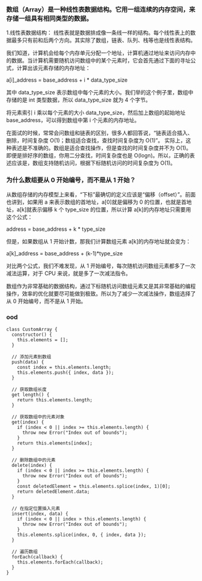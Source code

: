 ### 数组（Array）是一种线性表数据结构。它用一组连续的内存空间，来存储一组具有相同类型的数据。

1.线性表数据结构：
线性表就是数据排成像一条线一样的结构。每个线性表上的数据最多只有前和后两个方向。其实除了数组，链表、队列、栈等也是线性表结构。

我们知道，计算机会给每个内存单元分配一个地址，计算机通过地址来访问内存中的数据。当计算机需要随机访问数组中的某个元素时，它会首先通过下面的寻址公式，计算出该元素存储的内存地址：

a[i]_address = base_address + i * data_type_size

其中 data_type_size 表示数组中每个元素的大小。我们举的这个例子里，数组中存储的是 int 类型数据，所以 data_type_size 就为 4 个字节。

将元素索引 i 乘以每个元素的大小 data_type_size，然后加上数组的起始地址 base_address，可以得到数组中第 i 个元素的内存地址。

在面试的时候，常常会问数组和链表的区别，很多人都回答说，“链表适合插入、删除，时间复杂度 O(1)；数组适合查找，查找时间复杂度为 O(1)”。
实际上，这种表述是不准确的。数组是适合查找操作，但是查找的时间复杂度并不为 O(1)。即便是排好序的数组，你用二分查找，时间复杂度也是 O(logn)。所以，正确的表述应该是，数组支持随机访问，根据下标随机访问的时间复杂度为 O(1)。

### 为什么数组要从 0 开始编号，而不是从 1 开始？
从数组存储的内存模型上来看，“下标”最确切的定义应该是“偏移（offset）”。前面也讲到，如果用 a 来表示数组的首地址，a[0]就是偏移为 0 的位置，也就是首地址，a[k]就表示偏移 k 个 type_size 的位置，所以计算 a[k]的内存地址只需要用这个公式：

address = base_address + k * type_size

但是，如果数组从 1 开始计数，那我们计算数组元素 a[k]的内存地址就会变为：

a[k]_address = base_address + (k-1)*type_size

对比两个公式，我们不难发现，从 1 开始编号，每次随机访问数组元素都多了一次减法运算，对于 CPU 来说，就是多了一次减法指令。

数组作为非常基础的数据结构，通过下标随机访问数组元素又是其非常基础的编程操作，效率的优化就要尽可能做到极致。所以为了减少一次减法操作，数组选择了从 0 开始编号，而不是从 1 开始。

### ood
```
class CustomArray {
  constructor() {
    this.elements = [];
  }

  // 添加元素到数组
  push(data) {
    const index = this.elements.length;
    this.elements.push({ index, data });
  }

  // 获取数组长度
  get length() {
    return this.elements.length;
  }

  // 获取数组中的元素对象
  get(index) {
    if (index < 0 || index >= this.elements.length) {
      throw new Error("Index out of bounds");
    }
    return this.elements[index];
  }

  // 删除数组中的元素
  delete(index) {
    if (index < 0 || index >= this.elements.length) {
      throw new Error("Index out of bounds");
    }
    const deletedElement = this.elements.splice(index, 1)[0];
    return deletedElement.data;
  }

  // 在指定位置插入元素
  insert(index, data) {
    if (index < 0 || index > this.elements.length) {
      throw new Error("Index out of bounds");
    }
    this.elements.splice(index, 0, { index, data });
  }

  // 遍历数组
  forEach(callback) {
    this.elements.forEach(callback);
  }
}
```

